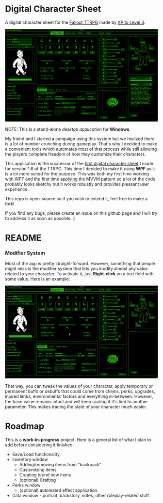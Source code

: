# Digital Character Sheet

A digital character sheet for the [Fallout TTRPG](https://www.patreon.com/posts/fallout-ttrpg-2-121214521) made by [XP to Level 3](https://www.youtube.com/@XPtoLevel3).

![showcase](/WPF_Fallout_Character_Manager/Resources/ReadmeImages/thumbnail.png)

NOTE: This is a stand-alone *desktop application* for **Windows**.

My friend and I started a campaign using this system but we realized there is a lot of number crunching during gameplay. That's why I decided to make a convenient tools which automates most of that process while still allowing the players complete freedom of how they customize their characters.

This application is the successor of the [first digital character sheet](https://github.com/VladimirChavdarov/Fallout_Character_Manager) I made for version 1.6 of the TTRPG. This time I decided to make it using **WPF** as it is a lot more suited for the purpose. This was both my first time working with WPF and the first time applying the MVVM pattern so a lot of the code probably looks sketchy but it works robustly and provides pleasant user experience.

This repo is open-source so if you wish to extend it, feel free to make a fork!

If you find any bugs, please create an issue on this github page and I will try to address it as soon as possible. :)

# README

### Modifier System

Most of the app is pretty straight-forward. However, something that people might miss is the modifier system that lets you modify almost any value related to your character. To activate it, just **Right-click** on a text field with some value. Here is an example:

![modiffiers](/WPF_Fallout_Character_Manager/Resources/ReadmeImages/modifiers.gif)

That way, you can tweak the values of your character, apply temporary or permanent buffs or debuffs that could come from chems, perks, upgrades, injured limbs, environmental factors and everything in-between. However, the base value remains intact and will keep scaling if it's tied to another parameter. This makes tracing the state of your character much easier.

# Roadmap

This is a **work-in-progress** project. Here is a general list of what I plan to add before considering it finished:
 - Save/Load functionality
 - Inventory window
    - Adding/removing items from "backpack"
    - Customizing items
    - Creating brand new items
    - (optional) Crafting
 - Perks window
    - (optional) automated effect application
 - Data window - portrait, backstory, notes, other roleplay-related stuff.